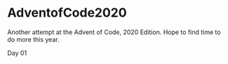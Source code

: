 # AdventofCode2020

Another attempt at the Advent of Code, 2020 Edition.
Hope to find time to do more this year.

Day 01
